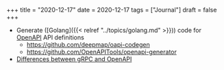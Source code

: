 +++
title = "2020-12-17"
date = 2020-12-17
tags = ["Journal"]
draft = false
+++

-   Generate ([Golang]({{< relref "../topics/golang.md" >}})) code for [OpenAPI](https://swagger.io/specification/) API definitions
    -   <https://github.com/deepmap/oapi-codegen>
    -   <https://github.com/OpenAPITools/openapi-generator>
-   [Differences between gRPC and OpenAPI](https://cloud.google.com/blog/products/api-management/understanding-grpc-openapi-and-rest-and-when-to-use-them)